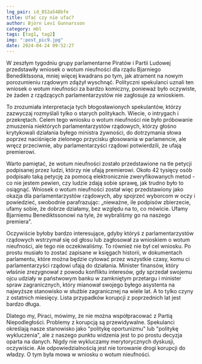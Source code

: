 ```yaml
---
lng_pair: id_852a548bfe
title: Ufać czy nie ufać?
author: Björn Leví Gunnarsson
category: mbl
tags: [tag1, tag2]
img: ":post_pic9.jpg"
date: 2024-04-24 09:52:27
---
```


W zeszłym tygodniu grupy parlamentarne Piratów i Partii Ludowej przedstawiły wniosek o wotum nieufności dla rządu Bjarniego Benediktssona, mniej więcej kwadrans po tym, jak atrament na nowym porozumieniu rządowym zdążył wyschnąć. Polityczni spekulanci uznali ten wniosek o wotum nieufności za bardzo komiczny, ponieważ było oczywiste, że żaden z rządzących parlamentarzystów nie zagłosuje za wnioskiem.

To zrozumiała interpretacja tych błogosławionych spekulantów, którzy zazwyczaj rozmyślali tylko o starych politykach. Wiecie, o intrygach i przekrętach. Celem tego wniosku o wotum nieufności nie było próbowanie zmuszenia niektórych parlamentarzystów rządowych, którzy głośno krytykowali działania byłego ministra żywności, do dotrzymania słowa poprzez naciśnięcie zielonego przycisku głosowania w parlamencie, ale wręcz przeciwnie, aby parlamentarzyści rządowi potwierdzili, że ufają premierowi.

Warto pamiętać, że wotum nieufności zostało przedstawione na tle petycji podpisanej przez ludzi, którzy nie ufają premierowi. Około 42 tysięcy osób podpisało taką petycję za pomocą elektronicznie zweryfikowanych metod - co nie jestem pewien, czy ludzie zdają sobie sprawę, jak trudno było to osiągnąć. Wniosek o wotum nieufności został więc przedstawiony jako okazja dla parlamentarzystów rządowych, aby spojrzeć wyborcom w oczy i powiedzieć, swobodnie parafrazując: „nieważne, ile podpisów zbierzecie, ufamy sobie, że dobrze działamy, bez względu na to, co mówicie. Ufamy Bjarniemu Benediktssonowi na tyle, że wybraliśmy go na naszego premiera”.

Oczywiście byłoby bardzo interesujące, gdyby któryś z parlamentarzystów rządowych wstrzymał się od głosu lub zagłosował za wnioskiem o wotum nieufności, ale tego nie oczekiwaliśmy. To również nie był cel wniosku. Po prostu musiało to zostać zapisane w księgach historii, w dokumentach parlamentu, które można będzie cytować przez wszystkie czasy, komu ci parlamentarzyści rządowi ufają do działania. Minister finansów, który właśnie zrezygnował z powodu konfliktu interesów, gdy sprzedał swojemu ojcu udziały w państwowym banku w zamkniętym przetargu i minister spraw zagranicznych, który mianował swojego byłego asystenta na najwyższe stanowisko w służbie zagranicznej na wiele lat. A to tylko czyny z ostatnich miesięcy. Lista przypadków korupcji z poprzednich lat jest bardzo długa.

Dlatego my, Piraci, mówimy, że nie można współpracować z Partią Niepodległości. Problemy z korupcją są przewidywalne. Spekulanci określają nasze stanowisko jako "politykę oportunizmu" lub "politykę wykluczenia", ale z naszego punktu widzenia jest to po prostu decyzja oparta na danych. Nigdy nie wykluczamy merytorycznych dyskusji, oczywiście. Ale odpowiedzialnością jest nie torowanie drogi korupcji do władzy. O tym była mowa w wniosku o wotum nieufności.
